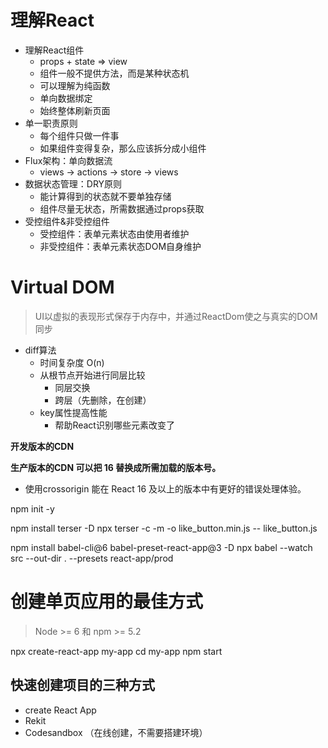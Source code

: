 # 理解React
- 理解React组件
  - props + state => view
  - 组件一般不提供方法，而是某种状态机
  - 可以理解为纯函数
  - 单向数据绑定
  - 始终整体刷新页面
- 单一职责原则
  - 每个组件只做一件事
  - 如果组件变得复杂，那么应该拆分成小组件
- Flux架构：单向数据流
  - views -> actions -> store -> views
- 数据状态管理：DRY原则
  - 能计算得到的状态就不要单独存储
  - 组件尽量无状态，所需数据通过props获取
- 受控组件&非受控组件
  - 受控组件：表单元素状态由使用者维护
  - 非受控组件：表单元素状态DOM自身维护

# Virtual DOM
>UI以虚拟的表现形式保存于内存中，并通过ReactDom使之与真实的DOM同步
- diff算法
  - 时间复杂度 O(n)
  - 从根节点开始进行同层比较
    - 同层交换
    - 跨层（先删除，在创建）
  - key属性提高性能
    - 帮助React识别哪些元素改变了


**开发版本的CDN**

<script crossorigin src="https://unpkg.com/react@16/umd/react.development.js"></script>
<script crossorigin src="https://unpkg.com/react-dom@16/umd/react-dom.development.js"></script>

**生产版本的CDN 可以把 16 替换成所需加载的版本号。**

<script crossorigin src="https://unpkg.com/react@16/umd/react.production.min.js"></script>
<script crossorigin src="https://unpkg.com/react-dom@16/umd/react-dom.production.min.js"></script>

- 使用crossorigin 能在 React 16 及以上的版本中有更好的错误处理体验。

npm init -y

<!-- 这可以压缩js代码 -->
npm install terser -D
npx terser -c -m -o like_button.min.js -- like_button.js

<!-- JSX 配置环境 将JSX编译为js代码-->
npm install babel-cli@6 babel-preset-react-app@3 -D
npx babel --watch src --out-dir . --presets react-app/prod 

# 创建单页应用的最佳方式
> Node >= 6 和 npm >= 5.2

npx create-react-app my-app
cd my-app
npm start

## 快速创建项目的三种方式
- create React App
- Rekit
- Codesandbox （在线创建，不需要搭建环境）